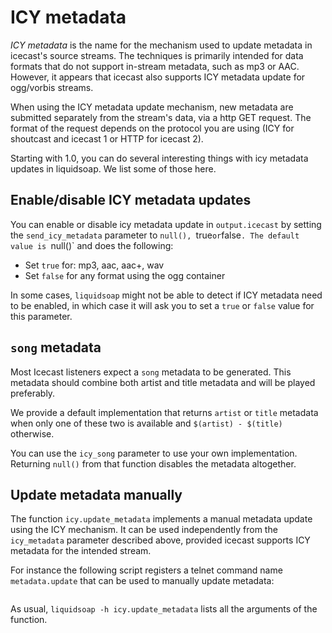 # ICY metadata

_ICY metadata_ is the name for the mechanism used to update
metadata in icecast's source streams.
The techniques is primarily intended for data formats that do not support in-stream
metadata, such as mp3 or AAC. However, it appears that icecast also supports
ICY metadata update for ogg/vorbis streams.

When using the ICY metadata update mechanism, new metadata are submitted separately from
the stream's data, via a http GET request. The format of the request depends on the
protocol you are using (ICY for shoutcast and icecast 1 or HTTP for icecast 2).

Starting with 1.0, you can do several interesting things with icy metadata updates
in liquidsoap. We list some of those here.

## Enable/disable ICY metadata updates

You can enable or disable icy metadata update in `output.icecast`
by setting the `send_icy_metadata` parameter to `null(), `true`or`false`. The default value is `null()` and does the following:

- Set `true` for: mp3, aac, aac+, wav
- Set `false` for any format using the ogg container

In some cases, `liquidsoap` might not be able to detect if
ICY metadata need to be enabled, in which case it will ask you
to set a `true` or `false` value for this parameter.

## `song` metadata

Most Icecast listeners expect a `song` metadata to be generated. This metadata
should combine both artist and title metadata and will be played preferably.

We provide a default implementation that returns `artist` or `title` metadata
when only one of these two is available and `$(artist) - $(title)` otherwise.

You can use the `icy_song` parameter to use your own implementation. Returning
`null()` from that function disables the metadata altogether.

## Update metadata manually

The function `icy.update_metadata` implements a manual metadata update
using the ICY mechanism. It can be used independently from the `icy_metadata`
parameter described above, provided icecast supports ICY metadata for the intended stream.

For instance the following script registers a telnet command name `metadata.update`
that can be used to manually update metadata:

```{.liquidsoap include="content/liq/icy-update.liq"}

```

As usual, `liquidsoap -h icy.update_metadata` lists all the arguments
of the function.
